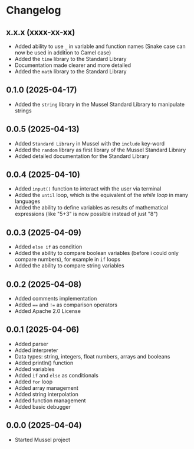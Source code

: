 # Changelog

## x.x.x (xxxx-xx-xx)
- Added ability to use `_` in variable and function names (Snake case can now be used in addition to Camel case)
- Added the `time` library to the Standard Library
- Documentation made clearer and more detailed
- Added the `math` library to the Standard Library

## 0.1.0 (2025-04-17)
- Added the `string` library in the Mussel Standard Library to manipulate strings

## 0.0.5 (2025-04-13)
- Added `Standard Library` in Mussel with the `include` key-word
- Added the `random` library as first library of the Mussel Standard Library
- Added detailed documentation for the Standard Library

## 0.0.4 (2025-04-10)
- Added `input()` function to interact with the user via terminal
- Added the `until` loop, which is the equivalent of the *while loop* in many languages
- Added the ability to define variables as results of mathematical expressions (like "5+3" is now possible instead of just "8")

## 0.0.3 (2025-04-09)
- Added `else if` as condition
- Added the ability to compare boolean variables (before i could only compare numbers), for example in `if` loops
- Added the ability to compare string variables

## 0.0.2 (2025-04-08)
- Added comments implementation
- Added `==` and `!=` as comparison operators
- Added Apache 2.0 License

## 0.0.1 (2025-04-06)
- Added parser
- Added interpreter
- Data types: string, integers, float numbers, arrays and booleans
- Added println() function
- Added variables
- Added `if` and `else` as conditionals
- Added `for` loop
- Added array management
- Added string interpolation
- Added function management
- Added basic debugger

## 0.0.0 (2025-04-04)
- Started Mussel project